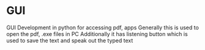 # GUI
GUI Development in python for accessing pdf, apps
Generally this is used to open the pdf, .exe files in PC
Additionally it has listening button which is used to save the text and speak out the typed text
